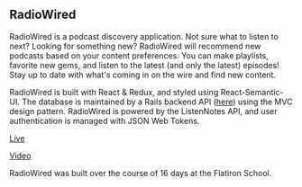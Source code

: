 ## RadioWired

RadioWired is a podcast discovery application. Not sure what to listen to next? Looking for something new? RadioWired will recommend new podcasts based on your content preferences. You can make playlists, favorite new gems, and listen to the latest (and only the latest) episodes! Stay up to date with what's coming in on the wire and find new content.

RadioWired is built with React & Redux, and styled using React-Semantic-UI. The database is maintained by a Rails backend API ([here](https://github.com/jarretbryan/RadioWired-backend)) using the MVC design pattern. RadioWired is powered by the ListenNotes API, and user authentication is managed with JSON Web Tokens.


[Live](https://radiowired.surge.sh/)

[Video](https://youtu.be/eZ6ugaf7MTA)

RadioWired was built over the course of 16 days at the Flatiron School. 


